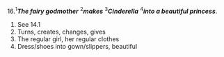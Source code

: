 16.<sup>1</sup>***The fairy godmother*** <sup>2</sup>***makes*** <sup>3</sup>***Cinderella*** <sup>4</sup>***into a beautiful princess***.
1. See 14.1
2. Turns, creates, changes, gives
3. The regular girl, her regular clothes
4. Dress/shoes into gown/slippers, beautiful
